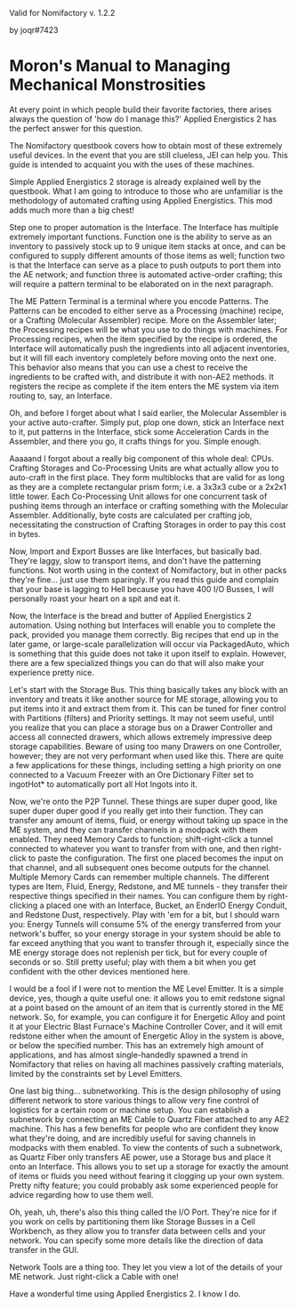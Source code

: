 Valid for Nomifactory v. 1.2.2

by joqr#7423
# Moron's Manual to Managing Mechanical Monstrosities

At every point in which people build their favorite factories, there arises always the question of 'how do I manage this?'  Applied Energistics 2 has the perfect answer for this question.

The Nomifactory questbook covers how to obtain most of these extremely useful devices.  In the event that you are still clueless, JEI can help you.  This guide is intended to acquaint you with the uses of these machines.

Simple Applied Energistics 2 storage is already explained well by the questbook.  What I am going to introduce to those who are unfamiliar is the methodology of automated crafting using Applied Energistics.  This mod adds much more than a big chest!

Step one to proper automation is the Interface.  The Interface has multiple extremely important functions.  Function one is the ability to serve as an inventory to passively stock up to 9 unique item stacks at once, and can be configured to supply different amounts of those items as well; function two is that the Interface can serve as a place to push outputs to port them into the AE network; and function three is automated active-order crafting; this will require a pattern terminal to be elaborated on in the next paragraph.

The ME Pattern Terminal is a terminal where you encode Patterns.  The Patterns can be encoded to either serve as a Processing (machine) recipe, or a Crafting (Molecular Assembler) recipe.  More on the Assembler later; the Processing recipes will be what you use to do things with machines.  For Processing recipes, when the item specified by the recipe is ordered, the Interface will automatically push the ingredients into all adjacent inventories, but it will fill each inventory completely before moving onto the next one.  This behavior also means that you can use a chest to receive the ingredients to be crafted with, and distribute it with non-AE2 methods.  It registers the recipe as complete if the item enters the ME system via item routing to, say, an Interface. 

Oh, and before I forget about what I said earlier, the Molecular Assembler is your active auto-crafter.  Simply put, plop one down, stick an Interface next to it, put patterns in the Interface, stick some Acceleration Cards in the Assembler, and there you go, it crafts things for you.  Simple enough.  

Aaaaand I forgot about a really big component of this whole deal: CPUs.  Crafting Storages and Co-Processing Units are what actually allow you to auto-craft in the first place.   They form multiblocks that are valid for as long as they are a complete rectangular prism form; i.e. a 3x3x3 cube or a 2x2x1 little tower.  Each Co-Processing Unit allows for one concurrent task of pushing items through an interface or crafting something with the Molecular Assembler.  Additionally, byte costs are calculated per crafting job, necessitating the construction of Crafting Storages in order to pay this cost in bytes.  

Now, Import and Export Busses are like Interfaces, but basically bad.  They're laggy, slow to transport items, and don't have the patterning functions.  Not worth using in the context of Nomifactory, but in other packs they're fine... just use them sparingly.  If you read this guide and complain that your base is lagging to Hell because you have 400 I/O Busses, I will personally roast your heart on a spit and eat it.

Now, the Interface is the bread and butter of Applied Energistics 2 automation.  Using nothing but Interfaces will enable you to complete the pack, provided you manage them correctly.  Big recipes that end up in the later game, or large-scale parallelization will occur via PackagedAuto, which is something that this guide does not take it upon itself to explain.  However, there are a few specialized things you can do that will also make your experience pretty nice.

Let's start with the Storage Bus.  This thing basically takes any block with an inventory and treats it like another source for ME storage, allowing you to put items into it and extract them from it.  This can be tuned for finer control with Partitions (filters) and Priority settings.  It may not seem useful, until you realize that you can place a storage bus on a Drawer Controller and access all connected drawers, which allows extremely impressive deep storage capabilities.  Beware of using too many Drawers on one Controller, however; they are not very performant when used like this.  There are quite a few applications for these things, including setting a high priority on one connected to a Vacuum Freezer with an Ore Dictionary Filter set to ingotHot* to automatically port all Hot Ingots into it.

Now, we're onto the P2P Tunnel.  These things are super duper good, like super duper duper good if you really get into their function.  They can transfer any amount of items, fluid, or energy without taking up space in the ME system, and they can transfer channels in a modpack with them enabled.  They need Memory Cards to function; shift-right-click a tunnel connected to whatever you want to transfer from with one, and then right-click to paste the configuration.  The first one placed becomes the input on that channel, and all subsequent ones become outputs for the channel.  Multiple Memory Cards can remember multiple channels.  The different types are Item, Fluid, Energy, Redstone, and ME tunnels - they transfer their respective things specified in their names.  You can configure them by right-clicking a placed one with an Interface, Bucket, an EnderIO Energy Conduit, and Redstone Dust, respectively.  Play with 'em for a bit, but I should warn you:  Energy Tunnels will consume 5% of the energy transferred from your network's buffer, so your energy storage in your system should be able to far exceed anything that you want to transfer through it, especially since the ME energy storage does not replenish per tick, but for every couple of seconds or so.  Still pretty useful; play with them a bit when you get confident with the other devices mentioned here.

I would be a fool if I were not to mention the ME Level Emitter.  It is a simple device, yes, though a quite useful one:  it allows you to emit redstone signal at a point based on the amount of an item that is currently stored in the ME network.  So, for example, you can configure it for Energetic Alloy and point it at your Electric Blast Furnace's Machine Controller Cover, and it will emit redstone either when the amount of Energetic Alloy in the system is above, or below the specified number.  This has an extremely high amount of applications, and has almost single-handedly spawned a trend in Nomifactory that relies on having all machines passively crafting materials, limited by the constraints set by Level Emitters.

One last big thing... subnetworking.  This is the design philosophy of using different network to store various things to allow very fine control of logistics for a certain room or machine setup.  You can establish a subnetwork by connecting an ME Cable to Quartz Fiber attached to any AE2 machine.  This has a few benefits for people who are confident they know what they're doing, and are incredibly useful for saving channels in modpacks with them enabled.  To view the contents of such a subnetwork, as Quartz Fiber only transfers AE power, use a Storage bus and place it onto an Interface.  This allows you to set up a storage for exactly the amount of items or fluids you need without fearing it clogging up your own system.  Pretty nifty feature; you could probably ask some experienced people for advice regarding how to use them well.

Oh, yeah, uh, there's also this thing called the I/O Port.   They're nice for if you work on cells by partitioning them like Storage Busses in a Cell Workbench, as they allow you to transfer data between cells and your network.  You can specify some more details like the direction of data transfer in the GUI.

Network Tools are a thing too.  They let you view a lot of the details of your ME network.  Just right-click a Cable with one!

Have a wonderful time using Applied Energistics 2.  I know I do.
